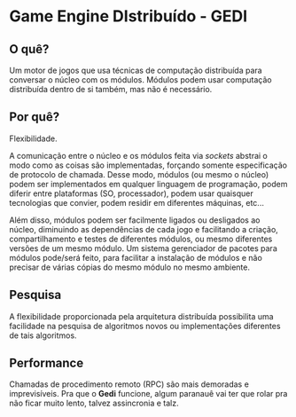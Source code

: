 Game Engine DIstribuído - GEDI
==============================

O quê?
------
Um motor de jogos que usa técnicas de computação distribuída para conversar o
núcleo com os módulos. Módulos podem usar computação distribuída dentro de si
também, mas não é necessário.


Por quê?
--------
Flexibilidade.

A comunicação entre o núcleo e os módulos feita via _sockets_ abstrai o modo
como as coisas são implementadas, forçando somente especificação de protocolo
de chamada. Desse modo, módulos (ou mesmo o núcleo) podem ser implementados em
qualquer linguagem de programação, podem diferir entre plataformas (SO,
processador), podem usar quaisquer tecnologias que convier, podem residir em
diferentes máquinas, etc...

Além disso, módulos podem ser facilmente ligados ou desligados ao núcleo,
diminuindo as dependências de cada jogo e facilitando a criação,
compartilhamento e testes de diferentes módulos, ou mesmo diferentes versões de
um mesmo módulo. Um sistema gerenciador de pacotes para módulos pode/será
feito, para facilitar a instalação de módulos e não precisar de várias cópias
do mesmo módulo no mesmo ambiente.


Pesquisa
--------
A flexibilidade proporcionada pela arquitetura distribuída possibilita uma
facilidade na pesquisa de algoritmos novos ou implementações diferentes de tais
algoritmos.


Performance
-----------
Chamadas de procedimento remoto (RPC) são mais demoradas e imprevisíveis. Pra
que o __Gedi__ funcione, algum paranauê vai ter que rolar pra não ficar muito
lento, talvez assincronia e talz.
